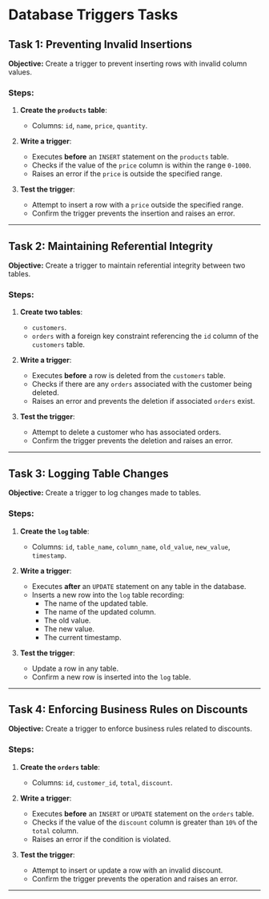# Database Triggers Tasks

## Task 1: Preventing Invalid Insertions

**Objective:** Create a trigger to prevent inserting rows with invalid column values.

### Steps:
1. **Create the `products` table**:
   - Columns: `id`, `name`, `price`, `quantity`.

2. **Write a trigger**:
   - Executes **before** an `INSERT` statement on the `products` table.
   - Checks if the value of the `price` column is within the range `0-1000`.
   - Raises an error if the `price` is outside the specified range.

3. **Test the trigger**:
   - Attempt to insert a row with a `price` outside the specified range.
   - Confirm the trigger prevents the insertion and raises an error.

---

## Task 2: Maintaining Referential Integrity

**Objective:** Create a trigger to maintain referential integrity between two tables.

### Steps:
1. **Create two tables**:
   - `customers`.
   - `orders` with a foreign key constraint referencing the `id` column of the `customers` table.

2. **Write a trigger**:
   - Executes **before** a row is deleted from the `customers` table.
   - Checks if there are any `orders` associated with the customer being deleted.
   - Raises an error and prevents the deletion if associated `orders` exist.

3. **Test the trigger**:
   - Attempt to delete a customer who has associated orders.
   - Confirm the trigger prevents the deletion and raises an error.

---

## Task 3: Logging Table Changes

**Objective:** Create a trigger to log changes made to tables.

### Steps:
1. **Create the `log` table**:
   - Columns: `id`, `table_name`, `column_name`, `old_value`, `new_value`, `timestamp`.

2. **Write a trigger**:
   - Executes **after** an `UPDATE` statement on any table in the database.
   - Inserts a new row into the `log` table recording:
     - The name of the updated table.
     - The name of the updated column.
     - The old value.
     - The new value.
     - The current timestamp.

3. **Test the trigger**:
   - Update a row in any table.
   - Confirm a new row is inserted into the `log` table.

---

## Task 4: Enforcing Business Rules on Discounts

**Objective:** Create a trigger to enforce business rules related to discounts.

### Steps:
1. **Create the `orders` table**:
   - Columns: `id`, `customer_id`, `total`, `discount`.

2. **Write a trigger**:
   - Executes **before** an `INSERT` or `UPDATE` statement on the `orders` table.
   - Checks if the value of the `discount` column is greater than `10%` of the `total` column.
   - Raises an error if the condition is violated.

3. **Test the trigger**:
   - Attempt to insert or update a row with an invalid discount.
   - Confirm the trigger prevents the operation and raises an error.

---
